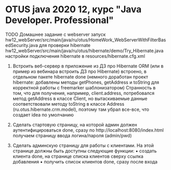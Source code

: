 # OTUS java 2020 12, курс "Java Developer. Professional"

TODO
Домашнее задание с webserver
запуск hw12_webServer/src/main/java/ru/otus/HomeWork_WebServerWithFilterBasedSecurity.java
для проверки hibernate hw12_webServer/src/main/java/ru/otus/hibernate/demo/Try_Hibernate.java
настройки подключения hibernate в resources/hibernate.cfg.xml

1)  Встроить веб-сервер в приложение из ДЗ про Hibernate ORM (или в пример из вебинара встроить ДЗ про Hibernate)
    встроено, в отдельном пакете hibernate 
        done 
    (немного доработан проект hibernate: добавлены методы getPhones, getAddress и toString для корректной работы с freemarker шаблонизатором)
    Странность в том, что для получения, например, client.address, потребовался метод getAddress в классе Client, но вытаскиваемые данные
    соответствовали методу toString в классе Address (ru.otus.hibernate.crm.model), поэтому там убрал все-все, что создает idea по умолчанию
    
2)  Сделать стартовую страницу, на которой админ должен аутентифицироваться
        done, сразу по http://localhost:8080/index.html получаем страницу ввода логина/пароля (admin/pwd)
        
3)  Сделать админскую страницу для работы с клиентами. На этой странице должны быть доступны следующие функции:
        ▪ создать клиента
           done, на странице списка клиентов сверху ссылка добавления
        ▪ получить список клиентов
            done, сразу после входа